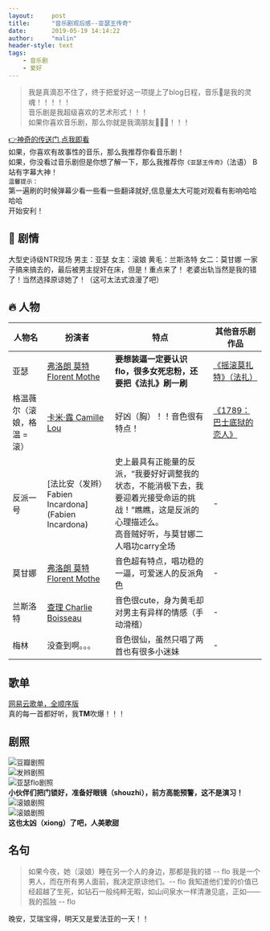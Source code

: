 ```yaml
---
layout:     post
title:      "音乐剧观后感--亚瑟王传奇"
date:       2019-05-19 14:14:22
author:     "malin"
header-style: text
tags:
    - 音乐剧
    - 爱好
---
```


> 我是真滴忍不住了，终于把爱好这一项提上了blog日程，音乐🎵是我的灵魂！！！！！<br/>
> 音乐剧是我超级喜欢的艺术形式！！！<br/>
> 如果你喜欢音乐剧，那么你就是我滴朋友💪💪💪！！！

[👉神奇的传送门,点我即看](https://www.bilibili.com/video/av6976555) <br/>
如果，你喜欢有故事性的音乐，那么我推荐你看音乐剧！<br/>
如果，你没看过音乐剧但是你想了解一下，那么我推荐你``《亚瑟王传奇》``（法语） B站有字幕大神！<br/>
``温馨提示：``<br/>
第一遍刷的时候弹幕少看一些看一些翻译就好,信息量太大可能对观看有影响哈哈哈哈<br/>
开始安利！<br/>
## 🌈 剧情
大型史诗级NTR现场
男主：亚瑟
女主：滚娘
黄毛：兰斯洛特
女二：莫甘娜
一家子搞来搞去的，最后被男主捉奸在床，但是！重点来了！
老婆出轨当然是我的错了！当然选择原谅她了！（这可太法式浪漫了吧）
## 🔥 人物
| 人物名 | 扮演者 | 特点 | 其他音乐剧作品 |
| - | - | - | - |
| 亚瑟   | [弗洛朗 莫特 Florent Mothe](https://baike.baidu.com/item/Florent%20Mothe/10052036?fr=aladdin) | **要想装逼一定要认识flo，很多女死忠粉，还要把《法扎》刷一刷** | [《摇滚莫扎特》（法扎）](https://www.bilibili.com/video/av3058236) |
| 格温薇尔（滚娘，格温 = 滚）   | [卡米·露 Camille Lou](https://movie.douban.com/celebrity/1396740/) | 好凶（胸）！！音色很有特点！ | [《1789：巴士底狱的恋人》](https://www.bilibili.com/video/av2347887/?spm_id_from=333.788.videocard.0) |
| 反派一号   | [法比安（发辫） Fabien Incardona](Fabien Incardona) | 史上最具有正能量的反派，“我要好好调整我的状态，不能消极下去，我要迎着光接受命运的挑战！”瞧瞧，这是反派的心理描述么。<br/>高音贼好听，与莫甘娜二人唱功carry全场 | - |
| 莫甘娜   | [弗洛朗 莫特 Florent Mothe](https://baike.baidu.com/item/Florent%20Mothe/10052036?fr=aladdin) | 音色超有特点，唱功稳的一逼，可爱迷人的反派角色 | - |
| 兰斯洛特   | [查理 Charlie Boisseau](https://www.last.fm/zh/music/Charlie+Boisseau) | 音色很cute，身为黄毛却对男主有异样的情感（手动滑稽） | - |
| 梅林   | 没查到啊。。。 | 音色很仙，虽然只唱了两首也有很多小迷妹 | - |


## 歌单
[网易云歌单，全顺序版](http://music.163.com/playlist?id=643032254&userid=101960951)<br/>
真的每一首都好听，我**TM**吹爆！！！

## 剧照
![豆瓣剧照](http://image.baidu.com/search/detail?ct=503316480&z=undefined&tn=baiduimagedetail&ipn=d&word=%E4%BA%9A%E7%91%9F%E7%8E%8B%E4%BC%A0%E5%A5%87&step_word=&ie=utf-8&in=&cl=2&lm=-1&st=undefined&hd=undefined&latest=undefined&copyright=undefined&cs=1061811970,1596822245&os=1285015657,2336276554&simid=3377202445,289347113&pn=28&rn=1&di=67980&ln=527&fr=&fmq=1558539179123_R&fm=&ic=undefined&s=undefined&se=&sme=&tab=0&width=undefined&height=undefined&face=undefined&is=0,0&istype=0&ist=&jit=&bdtype=0&spn=0&pi=0&gsm=0&objurl=http%3A%2F%2Fi2.hdslb.com%2Fbfs%2Farchive%2F32865ec5189371899beed767f7f7f732813f3a20.jpg&rpstart=0&rpnum=0&adpicid=0&force=undefined)<br/>
![发辫剧照](http://image.baidu.com/search/detail?ct=503316480&z=undefined&tn=baiduimagedetail&ipn=d&word=%E4%BA%9A%E7%91%9F%E7%8E%8B%E4%BC%A0%E5%A5%87&step_word=&ie=utf-8&in=&cl=2&lm=-1&st=undefined&hd=undefined&latest=undefined&copyright=undefined&cs=1975545453,2935098248&os=16296831,1304856059&simid=4082475221,679853564&pn=44&rn=1&di=72270&ln=527&fr=&fmq=1558539179123_R&fm=&ic=undefined&s=undefined&se=&sme=&tab=0&width=undefined&height=undefined&face=undefined&is=0,0&istype=0&ist=&jit=&bdtype=0&spn=0&pi=0&gsm=0&objurl=http%3A%2F%2Fi1.hdslb.com%2Fbfs%2Farchive%2F7f8c976d94d70502396e2e4f5801bf13f86c1353.jpg&rpstart=0&rpnum=0&adpicid=0&force=undefined)<br/>
![亚瑟flo剧照](http://image.baidu.com/search/detail?ct=503316480&z=undefined&tn=baiduimagedetail&ipn=d&word=%E4%BA%9A%E7%91%9F%E7%8E%8B%E4%BC%A0%E5%A5%87&step_word=&ie=utf-8&in=&cl=2&lm=-1&st=undefined&hd=undefined&latest=undefined&copyright=undefined&cs=2346128493,3819131232&os=1915328916,3836746280&simid=4033469851,479266566&pn=1&rn=1&di=79750&ln=527&fr=&fmq=1558539179123_R&fm=&ic=undefined&s=undefined&se=&sme=&tab=0&width=undefined&height=undefined&face=undefined&is=0,0&istype=0&ist=&jit=&bdtype=0&spn=0&pi=0&gsm=0&objurl=http%3A%2F%2Fi2.hdslb.com%2Fbfs%2Farchive%2Fa6616b003d6cf8e52308f4402ed2937b08e4483e.jpg&rpstart=0&rpnum=0&adpicid=0&force=undefined)<br/>
**小伙伴们把门锁好，准备好眼镜（shouzhi），前方高能预警，这不是演习！**
![滚娘剧照](/img/musical/gun1.gif)<br/>
![滚娘剧照](/img/musical/gun2.gif)<br/>
**这也太凶（xiong）了吧，人美歌甜**

## 名句
> 如果今夜，她（滚娘）睡在另一个人的身边，那都是我的错 -- flo
> 我是一个男人，而在所有男人面前，我决定原谅他们。-- flo
> 我知道他们爱的价值已经超越了生死，如钻石一般纯粹无暇，如山间泉水一样清澈见底，正如——我的孤独 -- flo

晚安，艾瑞宝得，明天又是爱法亚的一天！！